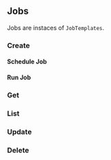 ## Jobs

Jobs are instaces of `JobTemplates`.

### Create

#### Schedule Job
#### Run Job

### Get

### List

### Update

### Delete